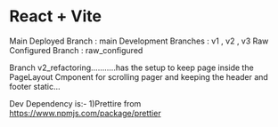 # React + Vite

Main Deployed Branch : main
Development Branches : v1 , v2 , v3
Raw Configured Branch : raw_configured

Branch v2_refactoring...........has the setup to keep page inside the PageLayout Cmponent for scrolling pager and keeping the header and footer static...

Dev Dependency is:-
1)Prettire from https://www.npmjs.com/package/prettier
